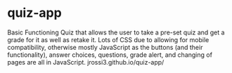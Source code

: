 # quiz-app
Basic Functioning Quiz that allows the user to take a pre-set quiz and get a grade for it as well as retake it. 
Lots of CSS due to allowing for mobile compatibility, otherwise mostly JavaScript 
as the buttons (and their functionality), answer choices, questions, grade alert, and changing of pages are all in JavaScript.
jrossi3.github.io/quiz-app/
